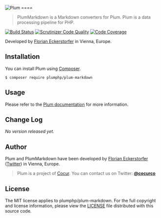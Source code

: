 <img src="https://florian.ec/img/plum/logo.png" alt="Plum">
====

> PlumMarkdown is a Markdown converters for Plum. Plum is a data processing pipeline for PHP.

[![Build Status](https://travis-ci.org/plumphp/plum-markdown.svg)](https://travis-ci.org/plumphp/plum-markdown)
[![Scrutinizer Code Quality](https://scrutinizer-ci.com/g/plumphp/plum-markdown/badges/quality-score.png?b=master)](https://scrutinizer-ci.com/g/plumphp/plum-markdown/?branch=master)
[![Code Coverage](https://scrutinizer-ci.com/g/plumphp/plum-markdown/badges/coverage.png?b=master)](https://scrutinizer-ci.com/g/plumphp/plum-markdown/?branch=master)

Developed by [Florian Eckerstorfer](https://florian.ec) in Vienna, Europe.


Installation
------------

You can install Plum using [Composer](http://getcomposer.org).

```shell
$ composer require plumphp/plum-markdown
```


Usage
-----

Please refer to the [Plum documentation](https://github.com/plumphp/plum/blob/master/docs/index.md) for more
information.


Change Log
----------

*No version released yet.*


Author
------

Plum and PlumMarkdown have been developed by [Florian Eckerstorfer](https://florian.ec)
([Twitter](https://twitter.com/Florian_)) in Vienna, Europe.

> Plum is a project of [Cocur](http://cocur.co). You can contact us on Twitter:
> [**@cocurco**](https://twitter.com/cocurco)


License
-------

The MIT license applies to plumphp/plum-markdown. For the full copyright and license information,
please view the [LICENSE](https://github.com/plumphp/plum-markdown/blob/master/LICENSE) file distributed with this
source code.
